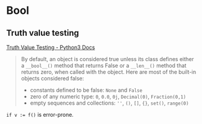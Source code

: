 # Bool
## Truth value testing
[Truth Value Testing - Python3 Docs](https://docs.python.org/3/library/stdtypes.html#truth)
> By default, an object is considered true unless its class defines either a `__bool__()` method that returns False or a `__len__()` method that returns zero, when called with the object. Here are most of the built-in objects considered false:
> - constants defined to be false: `None` and `False`
> - zero of any numeric type: `0`, `0.0`, `0j`, `Decimal(0)`, `Fraction(0,1)`
> - empty sequences and collections: `''`, `()`, `[]`, `{}`, `set()`, `range(0)`

`if v := f()` is error-prone.